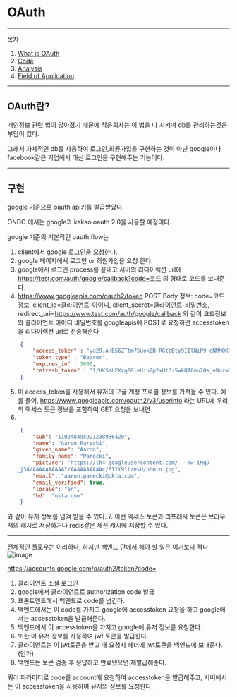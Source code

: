 # OAuth

---
목차
1. [What is OAuth](#OAuth란?)
2. [Code](#구현)
3. [Analysis](#코드-분석)
4. [Field of Application](#활용-분야)

___
## OAuth란?
개인정보 관련 법이 많아졌기 때문에 작은회사는 이 법을 다 지키며 db를 관리하는것은 부담이 컸다.

그래서 
자체적인 db를 사용하여 로그인,회원가입을 구현하는 것이 아닌
google이나 facebook같은 기업에서 대신 로그인을 구현해주는 기능이다. 


___
## 구현
google 기준으로 oauth api키를 발급받았다.

ONDO 에서는 google과 kakao oauth 2.0을 사용할 예정이다.

google 기준의 기본적인 oauth flow는 

1. client에서 google 로그인을 요청한다.
2. google 페이지에서 로그인 or 회원가입을 요청 한다.
3. google에서 로그인 process를 끝내고 서버의 리다이렉션 url에 https://test.com/auth/google/callback?code=코드 의 형태로 코드를 보내준다.
4. https://www.googleapis.com/oauth2/token
POST Body 정보: code=코드정보, client_id=클라이언트-아이디, client_secret=클라이언트-비밀번호, redirect_uri=https://www.test.com/auth/google/callback 와 같이 코드정보와 클라이언트 아이디 비밀번호를 googleapis에 POST로 요청하면 accesstoken을 리다이렉션 url로 전송해준다 
```json
    {
        "access_token" : "ya29.AHES6ZTtm7SuokEB-RGtbBty9IIlNiP9-eNMMQKtXdMP3sfjL1Fc",
        "token_type" : "Bearer",
        "expires_in" : 3600,
        "refresh_token" : "1/HKSmLFXzqP0leUihZp2xUt3-5wkU7Gmu2Os_eBnzw74"
    }
```
5. 이 access_token을 사용해서 유저의 구글 계정 프로필 정보를 가져올 수 있다. 예를 들어, https://www.googleapis.com/oauth2/v3/userinfo 라는 URL에 우리의 액세스 토큰 정보를 포함하여 GET 요청을 보내면
6. 
```json
    {
        "sub": "110248495921238986420",
        "name": "Aaron Parecki",
        "given_name": "Aaron",
        "family_name": "Parecki",
        "picture": "https://lh4.googleusercontent.com/  -kw-iMgD
   _j34/AAAAAAAAAAI/AAAAAAAAAAc/P1YY91tzesU/photo.jpg",
        "email": "aaron.parecki@okta.com",
        "email_verified": true,
        "locale": "en",
        "hd": "okta.com"
    }
```

와 같이 유저 정보를 넘겨 받을 수 있다.
7. 이런 엑세스 토큰과 리프레시 토큰은 브라우저의 캐시로 저장하거나 redis같은 세션 캐시에 저장할 수 있다.
___

전체적인 플로우는 이러하다, 하지만 백엔드 단에서 해야 할 일은 이거보다 적다
![image](https://user-images.githubusercontent.com/51067720/135261924-5be5c1fc-b649-470f-ac49-5562c17c6fe8.png)

https://accounts.google.com/o/auth2/token?code=

1. 클라이언트 소셜 로그인
2. google에서 클라이언트로 authorization code 발급
3. 프론트엔드에서 백엔드로 code를 넘긴다.
4. 백엔드에서는 이 code를 가지고 google에 accesstoken 요청을 하고 google에서는 accesstoken을 발급해준다.
5. 백엔드에서 이 accesstoken을 가지고 google에 유저 정보를 요청한다.
6. 또한 이 유저 정보를 사용하여 jwt 토큰을 발급한다.
7. 클라이언트는 이 jwt토큰을 받고 매 요청시 헤더에 jwt토큰을 백엔드에 보내준다.(인가)
8. 백엔드는 토큰 검증 후 응답하고 만료됐으면 재발급해준다.

쿼리 파라미터로 code를 account에 요청하여 accesstoken을 발급해주고, 서버에서는 이 accesstoken을 사용하여 유저의 정보를 요청한다.